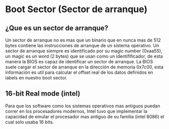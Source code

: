 # Boot Sector (Sector de arranque)

## ¿Que es un sector de arranque?
Un sector de arranque no es mas que un binario que en nunca mas de 512 bytes contiene las instrucciones de arranque de un sistema operativo.
Un sector de arranque siempre es identificado por su magic number (0xaa55), un magic es un word (2 bytes) que se usan como un identifificador, de esta manera la BIOS es capaz de identificar un sector de arranque. 
La BIOS suele cargar el sector de arranque en la dirección de memoria 0x7c00, esta información es util para calcular el offset real de los datos definidos en labels en nuestro boot sector.

## 16-bit Real mode (intel)
Para que los software como los sistemas operativos mas antiguos puedan correr en los procesadores modernos, Intel tuvo que implementar la capacidad de emular el procesador mas antiguo de su familia (intel 8086) el cual solo usaba 16 bits.
